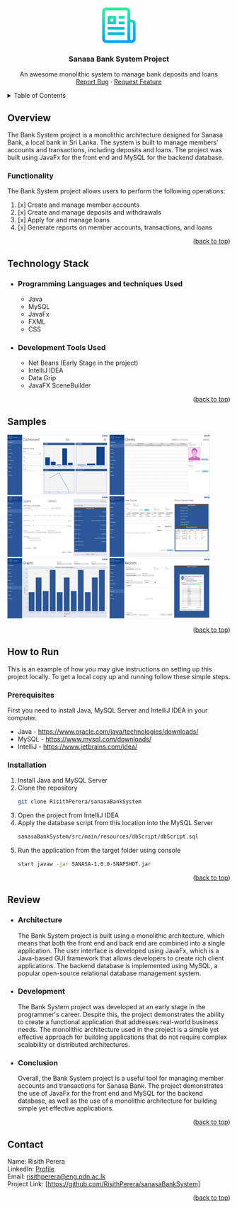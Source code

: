 <a name="readme-top"></a>

<!-- PROJECT LOGO -->
<br />
<div align="center">
  <a href="https://github.com/othneildrew/Best-README-Template">
    <img src="docs/images/logo.png" alt="Logo" width="80" height="80">
  </a>

<h3 align="center">Sanasa Bank System Project</h3>

  <p align="center">
    An awesome monolithic system to manage bank deposits and loans
    <br />
    <a href="https://github.com/RisithPerera/sanasaBankSystem/issues">Report Bug</a>
    ·
    <a href="https://github.com/RisithPerera/sanasaBankSystem/issues">Request Feature</a>
  </p>
</div>

<!-- TABLE OF CONTENTS -->
<details>
  <summary>Table of Contents</summary>
  <ol>
    <li><a href="#project-overview">Overview</a></li>
    <li><a href="#technology-stack">Technology Stack</a></li>
    <li><a href="#project-samples">Samples</a></li>
    <li><a href="#project-experimenting">How to Run</a></li>
    <li><a href="#project-review">Review</a></li>
    <li><a href="#contact">Contact</a></li>
  </ol>
</details>

## Overview
The Bank System project is a monolithic architecture designed for Sanasa Bank, a local bank in Sri Lanka. The system is built to manage members' accounts and transactions, including deposits and loans. The project was built using JavaFx for the front end and MySQL for the backend database.

### Functionality
The Bank System project allows users to perform the following operations:

   1. [x] Create and manage member accounts
   2. [x] Create and manage deposits and withdrawals
   3. [x] Apply for and manage loans
   4. [x] Generate reports on member accounts, transactions, and loans

<p align="right">(<a href="#readme-top">back to top</a>)</p>

## Technology Stack

- ### Programming Languages and techniques Used
  * Java
  * MySQL
  * JavaFx
  * FXML
  * CSS

- ### Development Tools Used
  * Net Beans (Early Stage in the project)
  * IntelliJ IDEA
  * Data Grip
  * JavaFX SceneBuilder

<p align="right">(<a href="#readme-top">back to top</a>)</p>

## Samples

<p float="left">
    <img src="docs/images/dashboard.png" width="45%"/>
    <img src="docs/images/clients.png" width="45%" />
    <img src="docs/images/loans.png" width="45%" />
    <img src="docs/images/payment.png" width="45%" />
    <img src="docs/images/graphs.png" width="45%" />
    <img src="docs/images/reports.png" width="45%" />
</p>
<p align="right">(<a href="#readme-top">back to top</a>)</p>

## How to Run
This is an example of how you may give instructions on setting up this project locally. To get a local copy up and running follow these simple steps.

### Prerequisites
First you need to install Java, MySQL Server and IntelliJ IDEA in your computer.
  * Java - https://www.oracle.com/java/technologies/downloads/
  * MySQL - https://www.mysql.com/downloads/
  * IntelliJ - https://www.jetbrains.com/idea/

### Installation
1. Install Java and MySQL Server
2. Clone the repository
    ```bash
    git clone RisithPerera/sanasaBankSystem
    ```
3. Open the project from IntelliJ IDEA
4. Apply the database script from this location into the MySQL Server
    ```bash
    sanasaBankSystem/src/main/resources/dbScript/dbScript.sql
    ```
5. Run the application from the target folder using console
    ```bash
    start javaw -jar SANASA-1.0.0-SNAPSHOT.jar
    ```

<p align="right">(<a href="#readme-top">back to top</a>)</p>

## Review
- ### Architecture
    The Bank System project is built using a monolithic architecture, which means that both the front end and back end are combined into a single application. The user interface is developed using JavaFx, which is a Java-based GUI framework that allows developers to create rich client applications. The backend database is implemented using MySQL, a popular open-source relational database management system.

- ### Development
    The Bank System project was developed at an early stage in the programmer's career. Despite this, the project demonstrates the ability to create a functional application that addresses real-world business needs. The monolithic architecture used in the project is a simple yet effective approach for building applications that do not require complex scalability or distributed architectures.

- ### Conclusion
    Overall, the Bank System project is a useful tool for managing member accounts and transactions for Sanasa Bank. The project demonstrates the use of JavaFx for the front end and MySQL for the backend database, as well as the use of a monolithic architecture for building simple yet effective applications.

<p align="right">(<a href="#readme-top">back to top</a>)</p>

## Contact
 Name: Risith Perera</br>
 LinkedIn: [Profile](https://linkedin.com/in/risith)</br>
 Email: risithperera@eng.pdn.ac.lk </br>
 Project Link: [https://github.com/RisithPerera/sanasaBankSystem]

<p align="right">(<a href="#readme-top">back to top</a>)</p>